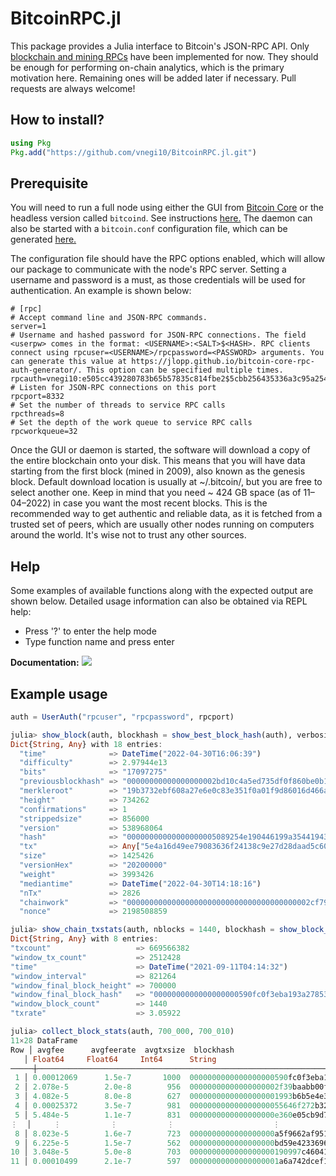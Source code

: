 # BitcoinRPC.jl

This package provides a Julia interface to Bitcoin's JSON-RPC API. 
Only [blockchain and mining RPCs](https://developer.bitcoin.org/reference/rpc/index.html) 
have been implemented for now. They should be enough for performing on-chain analytics, which is
the primary motivation here. Remaining ones will be added later if necessary. Pull requests are 
always welcome! 

## How to install?

```julia
using Pkg
Pkg.add("https://github.com/vnegi10/BitcoinRPC.jl.git")
```

## Prerequisite

You will need to run a full node using either the GUI from 
[Bitcoin Core](https://bitcoin.org/en/bitcoin-core/) or the headless version called `bitcoind`.
See instructions [here.](https://en.bitcoinwiki.org/wiki/Running_Bitcoind) The daemon can also be
started with a `bitcoin.conf` configuration file, which can be generated
[here.](https://jlopp.github.io/bitcoin-core-config-generator/)

The configuration file should have the RPC options enabled, which will allow our package to
communicate with the node's RPC server. Setting a username and password is a must, as those
credentials will be used for authentication. An example is shown below:

```
# [rpc]
# Accept command line and JSON-RPC commands.
server=1
# Username and hashed password for JSON-RPC connections. The field <userpw> comes in the format: <USERNAME>:<SALT>$<HASH>. RPC clients connect using rpcuser=<USERNAME>/rpcpassword=<PASSWORD> arguments. You can generate this value at https://jlopp.github.io/bitcoin-core-rpc-auth-generator/. This option can be specified multiple times.
rpcauth=vnegi10:e505cc439280783b65b57835c814fbe2$5cbb256435336a3c95a2545e4d4098d051e2bbd245f3831b6f2a172844aaf8e7
# Listen for JSON-RPC connections on this port
rpcport=8332
# Set the number of threads to service RPC calls
rpcthreads=8
# Set the depth of the work queue to service RPC calls
rpcworkqueue=32
```

Once the GUI or daemon is started, the software will download a copy of the entire blockchain onto
your disk. This means that you will have data starting from the first block (mined in 2009), also
known as the genesis block. Default download location is usually at ~/.bitcoin/, but you are free
to select another one. Keep in mind that you need ~ 424 GB space (as of 11–04–2022) in case you
want the most recent blocks. This is the recommended way to get authentic and reliable data, as it
is fetched from a trusted set of peers, which are usually other nodes running on computers around
the world. It's wise not to trust any other sources.

## Help

Some examples of available functions along with the expected output are shown below. Detailed
usage information can also be obtained via REPL help:
* Press '?' to enter the help mode
* Type function name and press enter

**Documentation:** [![](https://img.shields.io/badge/docs-stable-blue.svg)](https://vnegi10.github.io/BitcoinRPC.jl/stable)

## Example usage

```julia
auth = UserAuth("rpcuser", "rpcpassword", rpcport)
```

```julia
julia> show_block(auth, blockhash = show_best_block_hash(auth), verbosity = 1)
Dict{String, Any} with 18 entries:
  "time"              => DateTime("2022-04-30T16:06:39")
  "difficulty"        => 2.97944e13
  "bits"              => "17097275"
  "previousblockhash" => "00000000000000000002bd10c4a5ed735df0f860be0b1b47ce12a3f5be8ad9f6"
  "merkleroot"        => "19b3732ebf608a27e6e0c83e351f0a01f9d86016d466ae94190e74ab8b29801e"
  "height"            => 734262
  "confirmations"     => 1
  "strippedsize"      => 856000
  "version"           => 538968064
  "hash"              => "00000000000000000005089254e190446199a35441943fb1ad34d46fbaad3271"
  "tx"                => Any["5e4a16d49ee79083636f24138c9e27d28daad5c607f80427ffdc1a4f4251b3b7", "e068afb1fd759ed967bba4a0c925bf22d13283…
  "size"              => 1425426
  "versionHex"        => "20200000"
  "weight"            => 3993426
  "mediantime"        => DateTime("2022-04-30T14:18:16")
  "nTx"               => 2826
  "chainwork"         => "00000000000000000000000000000000000000002cf79dc7911c9663902061d0"
  "nonce"             => 2198508859
  ```

  ```julia
  julia> show_chain_txstats(auth, nblocks = 1440, blockhash = show_block_hash(auth, height = 700000))
Dict{String, Any} with 8 entries:
  "txcount"                   => 669566382
  "window_tx_count"           => 2512428
  "time"                      => DateTime("2021-09-11T04:14:32")
  "window_interval"           => 821264
  "window_final_block_height" => 700000
  "window_final_block_hash"   => "0000000000000000000590fc0f3eba193a278534220b2b37e9849e1a770ca959"
  "window_block_count"        => 1440
  "txrate"                    => 3.05922
  ```

  ```julia
  julia> collect_block_stats(auth, 700_000, 700_010)
11×28 DataFrame
 Row │ avgfee      avgfeerate  avgtxsize  blockhash                          height  ins    maxfee      maxfeerate  maxtxsize  medianfe ⋯
     │ Float64     Float64     Int64      String                             Int64   Int64  Float64     Float64     Int64      Float64  ⋯
─────┼───────────────────────────────────────────────────────────────────────────────────────────────────────────────────────────────────
   1 │ 0.00012069      1.5e-7       1000  0000000000000000000590fc0f3eba19…  700000   6342  0.014          3.58e-6      86228   1.512e- ⋯
   2 │ 2.078e-5        2.0e-8        956  00000000000000000002f39baabb00ff…  700001   2435  0.00153        2.51e-6      46044   3.36e-6
   3 │ 4.082e-5        8.0e-8        627  00000000000000000001993b6b5e4e3d…  700002    729  0.00059549     3.16e-6      22613   1.363e-
   4 │ 0.00025372      3.5e-7        981  000000000000000000055646f272b32b…  700003    716  0.025465       2.02e-6      35443   1.486e-
   5 │ 5.484e-5        1.1e-7        831  0000000000000000000e360e05cb9d7b…  700004   1174  0.0028332      4.77e-6      53046   1.323e- ⋯
  ⋮  │     ⋮           ⋮           ⋮                      ⋮                    ⋮       ⋮        ⋮           ⋮           ⋮          ⋮    ⋱
   8 │ 8.023e-5        1.6e-7        723  0000000000000000000a5f9662af9517…  700007   4141  0.00584712     3.89e-6      72988   1.333e-
   9 │ 6.225e-5        1.5e-7        562  0000000000000000000bd59e42336960…  700008   6130  0.00388224     6.05e-6      61070   1.396e-
  10 │ 3.048e-5        5.0e-8        703  0000000000000000000190997c460412…  700009   2176  0.00164097     1.55e-6      46079   4.52e-6
  11 │ 0.00010499      2.1e-7        597  00000000000000000001a6a742dcef16…  700010    384  0.00641376     1.55e-6       9780   1.343e- ⋯
  ```